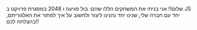 שלום!!
אני בניתי את המשחקים הללו שהם: בול פגיעה ו 2048 במסגרת פרויקט ב JS יחד עם חברה שלי, שנינו יחד נהנינו ליצור ולחשוב על איך לפתור את האלגוריתם, בהצלחה לכם!!

